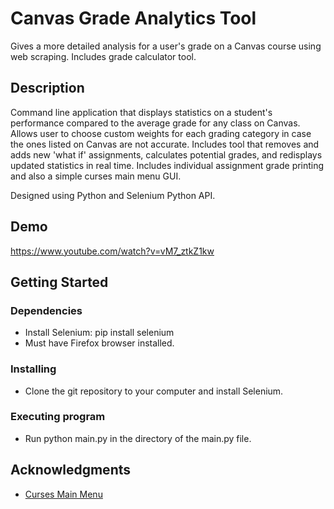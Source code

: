 # Canvas Grade Analytics Tool

Gives a more detailed analysis for a user's grade on a Canvas course using web scraping. Includes grade calculator tool.

## Description

Command line application that displays statistics on a student's performance compared to the average grade for any class on Canvas. Allows user to choose custom weights for each grading category in case the ones listed on Canvas are not accurate. Includes tool that removes and adds new 'what if' assignments, calculates potential grades, and redisplays updated statistics in real time. Includes individual assignment grade printing and also a simple curses main menu GUI.

Designed using Python and Selenium Python API.

## Demo

https://www.youtube.com/watch?v=vM7_ztkZ1kw

## Getting Started

### Dependencies

* Install Selenium: pip install selenium
* Must have Firefox browser installed.

### Installing

* Clone the git repository to your computer and install Selenium.

### Executing program

* Run python main.py in the directory of the main.py file.

## Acknowledgments

* [Curses Main Menu](https://www.youtube.com/watch?v=zwMsmBsC1GM)
